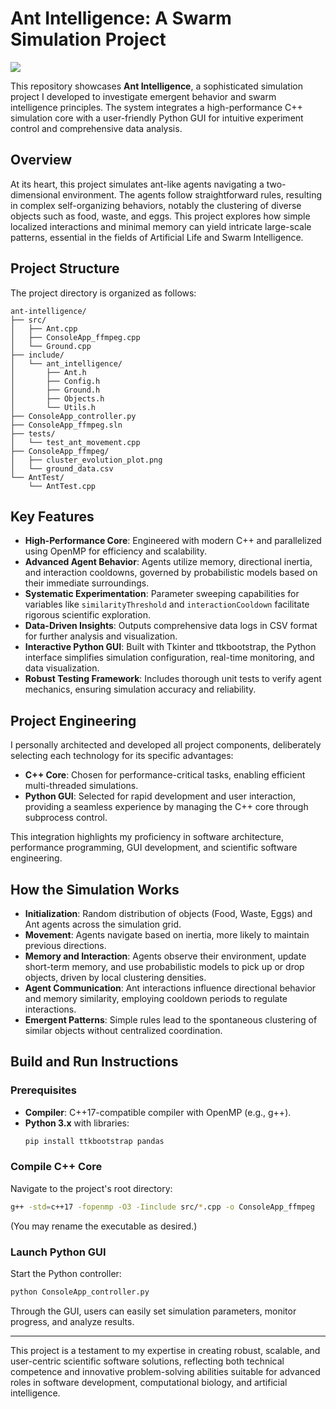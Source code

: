 # Ant Intelligence: A Swarm Simulation Project

![](/images/ant_working.gif)

This repository showcases **Ant Intelligence**, a sophisticated simulation project I developed to investigate emergent behavior and swarm intelligence principles. The system integrates a high-performance C++ simulation core with a user-friendly Python GUI for intuitive experiment control and comprehensive data analysis.

## Overview

At its heart, this project simulates ant-like agents navigating a two-dimensional environment. The agents follow straightforward rules, resulting in complex self-organizing behaviors, notably the clustering of diverse objects such as food, waste, and eggs. This project explores how simple localized interactions and minimal memory can yield intricate large-scale patterns, essential in the fields of Artificial Life and Swarm Intelligence.

## Project Structure

The project directory is organized as follows:

```
ant-intelligence/
├── src/
│   ├── Ant.cpp
│   ├── ConsoleApp_ffmpeg.cpp
│   └── Ground.cpp
├── include/
│   └── ant_intelligence/
│       ├── Ant.h
│       ├── Config.h
│       ├── Ground.h
│       ├── Objects.h
│       └── Utils.h
├── ConsoleApp_controller.py
├── ConsoleApp_ffmpeg.sln
├── tests/
│   └── test_ant_movement.cpp
├── ConsoleApp_ffmpeg/
│   ├── cluster_evolution_plot.png
│   └── ground_data.csv
└── AntTest/
    └── AntTest.cpp
```

## Key Features

- **High-Performance Core**: Engineered with modern C++ and parallelized using OpenMP for efficiency and scalability.
- **Advanced Agent Behavior**: Agents utilize memory, directional inertia, and interaction cooldowns, governed by probabilistic models based on their immediate surroundings.
- **Systematic Experimentation**: Parameter sweeping capabilities for variables like `similarityThreshold` and `interactionCooldown` facilitate rigorous scientific exploration.
- **Data-Driven Insights**: Outputs comprehensive data logs in CSV format for further analysis and visualization.
- **Interactive Python GUI**: Built with Tkinter and ttkbootstrap, the Python interface simplifies simulation configuration, real-time monitoring, and data visualization.
- **Robust Testing Framework**: Includes thorough unit tests to verify agent mechanics, ensuring simulation accuracy and reliability.

## Project Engineering

I personally architected and developed all project components, deliberately selecting each technology for its specific advantages:

- **C++ Core**: Chosen for performance-critical tasks, enabling efficient multi-threaded simulations.
- **Python GUI**: Selected for rapid development and user interaction, providing a seamless experience by managing the C++ core through subprocess control.

This integration highlights my proficiency in software architecture, performance programming, GUI development, and scientific software engineering.

## How the Simulation Works

- **Initialization**: Random distribution of objects (Food, Waste, Eggs) and Ant agents across the simulation grid.
- **Movement**: Agents navigate based on inertia, more likely to maintain previous directions.
- **Memory and Interaction**: Agents observe their environment, update short-term memory, and use probabilistic models to pick up or drop objects, driven by local clustering densities.
- **Agent Communication**: Ant interactions influence directional behavior and memory similarity, employing cooldown periods to regulate interactions.
- **Emergent Patterns**: Simple rules lead to the spontaneous clustering of similar objects without centralized coordination.

## Build and Run Instructions

### Prerequisites

- **Compiler**: C++17-compatible compiler with OpenMP (e.g., g++).
- **Python 3.x** with libraries:
  ```bash
  pip install ttkbootstrap pandas
  ```

### Compile C++ Core

Navigate to the project's root directory:

```bash
g++ -std=c++17 -fopenmp -O3 -Iinclude src/*.cpp -o ConsoleApp_ffmpeg
```

(You may rename the executable as desired.)

### Launch Python GUI

Start the Python controller:

```bash
python ConsoleApp_controller.py
```

Through the GUI, users can easily set simulation parameters, monitor progress, and analyze results.

---

This project is a testament to my expertise in creating robust, scalable, and user-centric scientific software solutions, reflecting both technical competence and innovative problem-solving abilities suitable for advanced roles in software development, computational biology, and artificial intelligence.

